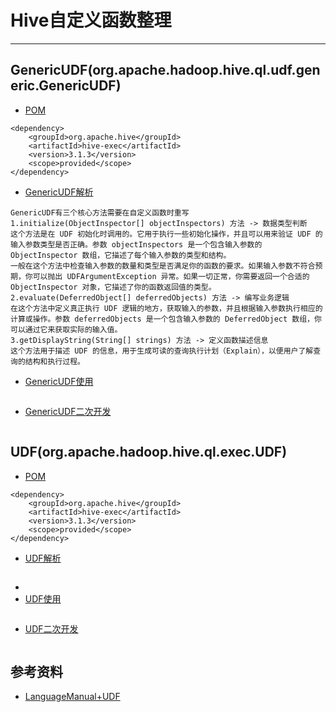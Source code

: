 
# Hive自定义函数整理

---

## GenericUDF(org.apache.hadoop.hive.ql.udf.generic.GenericUDF)
- [POM]() </br>
```.text
<dependency>
    <groupId>org.apache.hive</groupId>
    <artifactId>hive-exec</artifactId>
    <version>3.1.3</version>
    <scope>provided</scope>
</dependency>
```
- [GenericUDF解析]() </br>
```.text
GenericUDF有三个核心方法需要在自定义函数时重写
1.initialize(ObjectInspector[] objectInspectors) 方法 -> 数据类型判断
这个方法是在 UDF 初始化时调用的。它用于执行一些初始化操作，并且可以用来验证 UDF 的输入参数类型是否正确。参数 objectInspectors 是一个包含输入参数的 ObjectInspector 数组，它描述了每个输入参数的类型和结构。
一般在这个方法中检查输入参数的数量和类型是否满足你的函数的要求。如果输入参数不符合预期，你可以抛出 UDFArgumentException 异常。如果一切正常，你需要返回一个合适的 ObjectInspector 对象，它描述了你的函数返回值的类型。
2.evaluate(DeferredObject[] deferredObjects) 方法 -> 编写业务逻辑
在这个方法中定义真正执行 UDF 逻辑的地方，获取输入的参数，并且根据输入参数执行相应的计算或操作。参数 deferredObjects 是一个包含输入参数的 DeferredObject 数组，你可以通过它来获取实际的输入值。
3.getDisplayString(String[] strings) 方法 -> 定义函数描述信息
这个方法用于描述 UDF 的信息，用于生成可读的查询执行计划（Explain），以便用户了解查询的结构和执行过程。
```

- [GenericUDF使用]() </br>
```.text

```

- [GenericUDF二次开发]() </br>
```.text

```

## UDF(org.apache.hadoop.hive.ql.exec.UDF)
- [POM]() </br>
```.text
<dependency>
    <groupId>org.apache.hive</groupId>
    <artifactId>hive-exec</artifactId>
    <version>3.1.3</version>
    <scope>provided</scope>
</dependency>
```

- [UDF解析]() </br>
```.text

```
- 
- [UDF使用]() </br>
```.text

```

- [UDF二次开发]() </br>
```.text

```















## 参考资料
- [LanguageManual+UDF](https://cwiki.apache.org/confluence/display/Hive/LanguageManual+UDF)